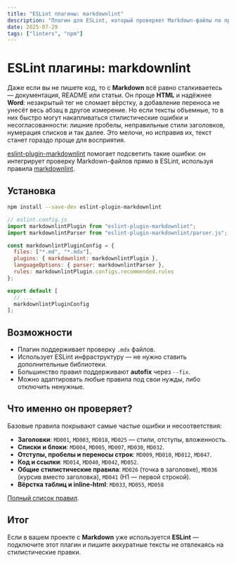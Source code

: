 ```yaml
---
title: "ESLint плагины: markdownlint"
description: "Плагин для ESLint, который проверяет Markdown-файлы по правилам markdownlint. Удобен при работе с документацией, README и статьями. Поддерживает конфигурацию, свои правила и autofix."
date: 2025-07-29
tags: ["linters", "npm"]
---
```


# ESLint плагины: markdownlint

Даже если вы не пишете код, то с **Markdown** всё равно сталкиваетесь — документация, README или статьи. Он проще **HTML** и надёжнее **Word**: незакрытый тег не сломает вёрстку, а добавление переноса не унесёт весь абзац в другое измерение. Но если тексты объемные, то в них быстро могут накапливаться стилистические ошибки и несогласованности: лишние пробелы, неправильные стили заголовков, нумерация списков и так далее. Это мелочи, но исправив их, текст станет гораздо проще для восприятия.

[eslint-plugin-markdownlint](https://www.npmjs.com/package/eslint-plugin-markdownlint) помогает подсветить такие ошибки: он интегрирует проверку Markdown-файлов прямо в ESLint, используя правила [markdownlint](https://github.com/DavidAnson/markdownlint).

## Установка

```bash
npm install --save-dev eslint-plugin-markdownlint
```

```js
// eslint.config.js
import markdownlintPlugin from "eslint-plugin-markdownlint";
import markdownlintParser from "eslint-plugin-markdownlint/parser.js";

const markdownlintPluginConfig = {
  files: ["*.md", "*.mdx"],
  plugins: { markdownlint: markdownlintPlugin },
  languageOptions: { parser: markdownlintParser },
  rules: markdownlintPlugin.configs.recommended.rules
};

export default [
  // ...
  markdownlintPluginConfig
];
```

## Возможности

- Плагин поддерживает проверку `.mdx` файлов.
- Использует ESLint инфраструктуру — не нужно ставить дополнительные библиотеки.
- Большинство правил поддерживают **autofix** через `--fix`.
- Можно адаптировать любые правила под свои нужды, либо отключить ненужные.

## Что именно он проверяет?

Базовые правила покрывают самые частые ошибки и несоответствия:

- **Заголовки**: `MD001`, `MD003`, `MD018`, `MD025` — стили, отступы, вложенность.
- **Списки и блоки**: `MD004`, `MD005`, `MD007`, `MD030`, `MD032`.
- **Отступы, пробелы и переносы строк**: `MD009`, `MD010`, `MD012`, `MD047`.
- **Код и ссылки**: `MD014`, `MD040`, `MD042`, `MD052`.
- **Общие стилистические правила**: `MD026` (точка в заголовке), `MD036` (курсив вместо заголовка), `MD041` (H1 — первой строкой).
- **Вёрстка таблиц и inline-html**: `MD033`, `MD055`, `MD058`

[Полный список правил](https://github.com/DavidAnson/markdownlint/blob/main/doc/Rules.md).

## Итог

Если в вашем проекте с **Markdown** уже используется **ESLint** — подключите этот плагин и пишите аккуратные тексты не отвлекаясь на стилистические правки.

